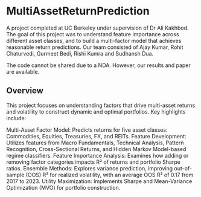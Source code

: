 # MultiAssetReturnPrediction
A project completed at UC Berkeley under supervision of Dr Ali Kakhbod. The goal of this project was to understand feature importance across different asset classes, and to build a multi-factor model that achieves reasonable return predictions. Our team consisted of Ajay Kumar, Rohit Chaturvedi, Gurmeet Bedi, Rishi Kumra and Sudhansh Dua.

The code cannot be shared due to a NDA. However, our results and paper are available.

## Overview
This project focuses on understanding factors that drive multi-asset returns and volatility to construct dynamic and optimal portfolios. Key highlights include:

Multi-Asset Factor Model: Predicts returns for five asset classes: Commodities, Equities, Treasuries, FX, and REITs.
Feature Development: Utilizes features from Macro Fundamentals, Technical Analysis, Pattern Recognition, Cross-Sectional Returns, and Hidden Markov Model-based regime classifiers.
Feature Importance Analysis: Examines how adding or removing factor categories impacts R² of returns and portfolio Sharpe ratios.
Ensemble Methods: Explores variance prediction, improving out-of-sample (OOS) R² for realized volatility, with an average OOS R² of 0.17 from 2017 to 2023.
Utility Maximization: Implements Sharpe and Mean-Variance Optimization (MVO) for portfolio construction.
